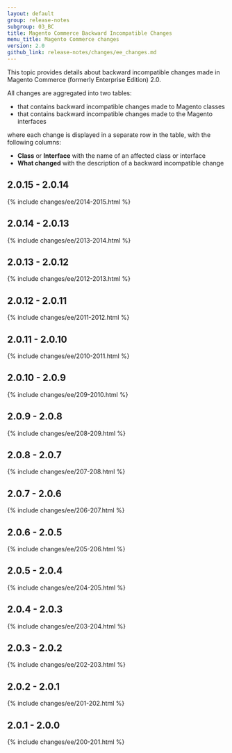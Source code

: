 ```yaml
---
layout: default
group: release-notes
subgroup: 03_BC
title: Magento Commerce Backward Incompatible Changes
menu_title: Magento Commerce changes
version: 2.0
github_link: release-notes/changes/ee_changes.md
---
```


This topic provides details about backward incompatible changes made in Magento Commerce (formerly Enterprise Edition) 2.0.

All changes are aggregated into two tables:

- that contains backward incompatible changes made to Magento classes
- that contains backward incompatible changes made to the Magento interfaces

where each change is displayed in a separate row in the table, with the following columns:

- **Class** or **Interface** with the name of an affected class or interface
- **What changed** with the description of a backward incompatible change

## 2.0.15 - 2.0.14

{% include changes/ee/2014-2015.html %}

## 2.0.14 - 2.0.13

{% include changes/ee/2013-2014.html %}

## 2.0.13 - 2.0.12

{% include changes/ee/2012-2013.html %}

## 2.0.12 - 2.0.11

{% include changes/ee/2011-2012.html %}

## 2.0.11 - 2.0.10

{% include changes/ee/2010-2011.html %}

## 2.0.10 - 2.0.9

{% include changes/ee/209-2010.html %}

## 2.0.9 - 2.0.8

{% include changes/ee/208-209.html %}

## 2.0.8 - 2.0.7

{% include changes/ee/207-208.html %}

## 2.0.7 - 2.0.6

{% include changes/ee/206-207.html %}

## 2.0.6 - 2.0.5

{% include changes/ee/205-206.html %}

## 2.0.5 - 2.0.4

{% include changes/ee/204-205.html %}

## 2.0.4 - 2.0.3

{% include changes/ee/203-204.html %}

## 2.0.3 - 2.0.2

{% include changes/ee/202-203.html %}

## 2.0.2 - 2.0.1

{% include changes/ee/201-202.html %}

## 2.0.1 - 2.0.0

{% include changes/ee/200-201.html %}